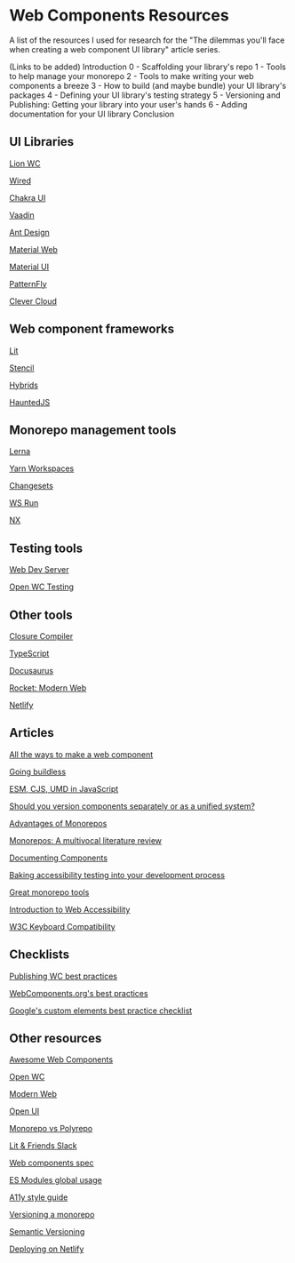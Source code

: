 # Web Components Resources
A list of the resources I used for research for the "The dilemmas you'll face when creating a web component UI library" article series.

(Links to be added)
Introduction
0 - Scaffolding your library's repo
1 - Tools to help manage your monorepo
2 - Tools to make writing your web components a breeze
3 - How to build (and maybe bundle) your UI library's packages
4 - Defining your UI library's testing strategy
5 - Versioning and Publishing: Getting your library into your user's hands
6 - Adding documentation for your UI library
Conclusion

## UI Libraries

[Lion WC](https://lion-web.netlify.app/)

[Wired](https://github.com/rough-stuff/wired-elements)

[Chakra UI](https://chakra-ui.com/)

[Vaadin](https://vaadin.com/components)

[Ant Design](https://ant.design/)

[Material Web](https://material.io/develop/web)

[Material UI](https://material-ui.com/)

[PatternFly](https://github.com/patternfly/patternfly-elements)

[Clever Cloud](https://github.com/CleverCloud/clever-components)

## Web component frameworks

[Lit](https://github.com/lit/lit/)

[Stencil](https://stenciljs.com/)

[Hybrids](https://hybrids.js.org/#/)

[HauntedJS](https://hauntedhooks.netlify.app/)

## Monorepo management tools

[Lerna](https://lerna.js.org/)

[Yarn Workspaces](https://classic.yarnpkg.com/en/docs/workspaces/)

[Changesets](https://github.com/atlassian/changesets)

[WS Run](https://github.com/hfour/wsrun)

[NX](https://nx.dev/)

## Testing tools

[Web Dev Server](https://modern-web.dev/docs/dev-server/overview/)

[Open WC Testing](https://open-wc.org/docs/testing/testing-package/) 

## Other tools

[Closure Compiler](https://developers.google.com/closure/compiler)

[TypeScript](https://www.typescriptlang.org/)

[Docusaurus](https://docusaurus.io/)

[Rocket: Modern Web](https://rocket.modern-web.dev/)

[Netlify](https://docs.netlify.com/)

## Articles

[All the ways to make a web component](https://webcomponents.dev/blog/all-the-ways-to-make-a-web-component/)

[Going buildless](https://css-tricks.com/going-buildless/)

[ESM, CJS, UMD in JavaScript](https://irian.to/blogs/what-are-cjs-amd-umd-and-esm-in-javascript/)

[Should you version components separately or as a unified system?](https://maecapozzi.com/version-bundling/)

[Advantages of Monorepos](https://danluu.com/monorepo/)

[Monorepos: A multivocal literature review](https://www.semanticscholar.org/paper/Monorepos%3A-A-Multivocal-Literature-Review-Brito-Terra/19d9482f19b3d0b0d2d1c1201730635b9e2b5edb)

[Documenting Components](https://medium.com/eightshapes-llc/documenting-components-9fe59b80c015)

[Baking accessibility testing into your development process](https://www.smashingmagazine.com/2021/04/bake-layers-accessibility-testing-process/)

[Great monorepo tools](https://blog.bitsrc.io/11-tools-to-build-a-monorepo-in-2021-7ce904821cc2)

[Introduction to Web Accessibility](https://www.w3.org/WAI/fundamentals/accessibility-intro/#important)

[W3C Keyboard Compatibility](https://www.w3.org/WAI/perspective-videos/keyboard/)

## Checklists

[Publishing WC best practices](https://open-wc.org/guides/developing-components/publishing/)

[WebComponents.org's best practices](https://www.webcomponents.org/community/articles/web-components-best-practices)

[Google's custom elements best practice checklist](https://developers.google.com/web/fundamentals/web-components/best-practices)

## Other resources

[Awesome Web Components](https://project-awesome.org/mateusortiz/webcomponents-the-right-way#best-practices)

[Open WC](https://open-wc.org/)

[Modern Web](https://modern-web.dev/)

[Open UI](https://open-ui.org/)

[Monorepo vs Polyrepo](https://github.com/joelparkerhenderson/monorepo-vs-polyrepo)

[Lit & Friends Slack](https://modern-web.dev/discover/slack/)

[Web components spec](https://github.com/WICG/webcomponents)

[ES Modules global usage](https://caniuse.com/es6-module)

[A11y style guide](https://a11y-style-guide.com/style-guide/)

[Versioning a monorepo](https://www.youtube.com/watch?v=fTlXWlZ28hc)

[Semantic Versioning](https://semver.org/)

[Deploying on Netlify](https://www.netlify.com/blog/2016/09/29/a-step-by-step-guide-deploying-on-netlify/)
